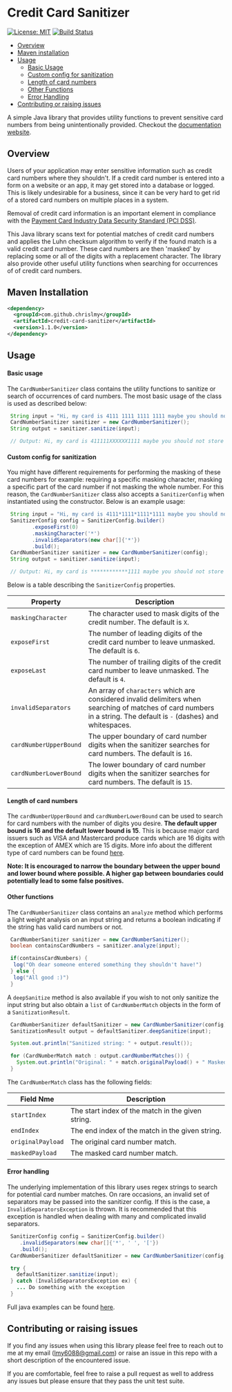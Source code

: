 # Credit Card Sanitizer

[![License: MIT](https://img.shields.io/badge/License-MIT-yellow.svg)](https://opensource.org/licenses/MIT)
[![Build Status](https://travis-ci.com/chrislmy/credit-card-sanitizer.svg?branch=master)](https://travis-ci.com/chrislmy/credit-card-sanitizer)

- [Overview](#overview)
- [Maven installation](#maven-installation)
- [Usage](#usage)
  - [Basic Usage](#basic-usage)
  - [Custom config for sanitization](#custom-config-for-sanitization)
  - [Length of card numbers](#length-of-card-numbers)
  - [Other Functions](#other-functions)
  - [Error Handling](#error-handling)
- [Contributing or raising issues](#contributing-or-raising-issues)

A simple Java library that provides utility functions to prevent sensitive card numbers from being
unintentionally provided. Checkout the [documentation website](https://chrislmy.github.io/credit-card-sanitizer/).

## Overview

Users of your application may enter sensitive information such as credit card numbers where they
shouldn't. If a credit card number is entered into a form on a website or an app, it may get stored
into a database or logged. This is likely undesirable for a business, since it can
be very hard to get rid of a stored card numbers on multiple places in a system.

Removal of credit card information is an important element in compliance with the [Payment Card Industry
Data Security Standard (PCI DSS)](https://www.pcisecuritystandards.org).

This Java library scans text for potential matches of credit card numbers and applies the Luhn
checksum algorithm to verify if the found match is a valid credit card number. These card numbers
are then 'masked' by replacing some or all of the digits with a replacement character. The library
also provide other useful utility functions when searching for occurrences of of credit card numbers.

## Maven Installation

```xml
<dependency>
  <groupId>com.github.chrislmy</groupId>
  <artifactId>credit-card-sanitizer</artifactId>
  <version>1.1.0</version>
</dependency>
```

## Usage

#### Basic usage

The `CardNumberSanitizer` class contains the utility functions to sanitize or search of occurrences
of card numbers. The most basic usage of the class is used as described below:

```java
 String input = "Hi, my card is 4111 1111 1111 1111 maybe you should not store that in your database!";
 CardNumberSanitizer sanitizer = new CardNumberSanitizer();
 String output = sanitizer.sanitize(input);

 // Output: Hi, my card is 411111XXXXXX1111 maybe you should not store that in your database!
```

#### Custom config for sanitization

You might have different requirements for performing the masking of these card numbers for example:
requiring a specific masking character, masking a specific part of the card number if not masking the
whole number. For this reason, the `CardNumberSanitizer` class also accepts a `SanitizerConfig` when
instantiated using the constructor. Below is an example usage:

```java
 String input = "Hi, my card is 4111*1111*1111*1111 maybe you should not store that in your database!";
 SanitizerConfig config = SanitizerConfig.builder()
        .exposeFirst(0)
        .maskingCharacter('*')
        .invalidSeparators(new char[]{'*'})
        .build();
 CardNumberSanitizer sanitizer = new CardNumberSanitizer(config);
 String output = sanitizer.sanitize(input);

 // Output: Hi, my card is ************1111 maybe you should not store that in your database!
```

Below is a table describing the `SanitizerConfig` properties.

| Property               | Description                                                                                                                                                          |
| ---------------------- | -------------------------------------------------------------------------------------------------------------------------------------------------------------------- |
| `maskingCharacter`     | The character used to mask digits of the credit number. The default is `X`.                                                                                          |
| `exposeFirst`          | The number of leading digits of the credit card number to leave unmasked. The default is `6`.                                                                        |
| `exposeLast`           | The number of trailing digits of the credit card number to leave unmasked. The default is `4`.                                                                       |
| `invalidSeparators`    | An array of `characters` which are considered invalid delimiters when searching of matches of card numbers in a string. The default is `-` (dashes) and whitespaces. |
| `cardNumberUpperBound` | The upper boundary of card number digits when the sanitizer searches for card numbers. The default is `16`.                                                          |
| `cardNumberLowerBound` | The lower boundary of card number digits when the sanitizer searches for card numbers. The default is `15`.                                                          |

#### Length of card numbers

The `cardNumberUpperBound` and `cardNumberLowerBound` can be used to search for card numbers with
the number of digits you desire. **The default upper bound is 16 and the default lower bound is 15**.
This is because major card issuers such as VISA and Mastercard produce cards which are 16 digits
with the exception of AMEX which are 15 digits. More info about the different type of card numbers can
be found [here](https://en.wikipedia.org/wiki/Payment_card_number).

**Note: It is encouraged to narrow the boundary between the upper bound and lower bound where possible.
A higher gap between boundaries could potentially lead to some false positives.**

#### Other functions

The `CardNumberSanitizer` class contains an `analyze` method which performs a light weight analysis
on an input string and returns a boolean indicating if the string has valid card numbers or not.

```java
 CardNumberSanitizer sanitizer = new CardNumberSanitizer();
 boolean containsCardNumbers = sanitizer.analyze(input);

 if(containsCardNumbers) {
  log("Oh dear someone entered something they shouldn't have!")
 } else {
  log("All good :)")
 }
```

A `deepSanitize` method is also available if you wish to not only sanitize the input string but also
obtain a `list` of `CardNumberMatch` objects in the form of a `SanitizationResult`.

```java
 CardNumberSanitizer defaultSanitizer = new CardNumberSanitizer(config);
 SanitizationResult output = defaultSanitizer.deepSanitize(input);

 System.out.println("Sanitized string: " + output.result());

 for (CardNumberMatch match : output.cardNumberMatches()) {
   System.out.println("Original: " + match.originalPayload() + " Masked: " + match.maskedPayload());
 }
```

The `CardNumberMatch` class has the following fields:

| Field Nme         | Description                                       |
| ----------------- | ------------------------------------------------- |
| `startIndex`      | The start index of the match in the given string. |
| `endIndex`        | The end index of the match in the given string.   |
| `originalPayload` | The original card number match.                   |
| `maskedPayload`   | The masked card number match.                     |

#### Error handling

The underlying implementation of this library uses regex strings to search for potential card number
matches. On rare occasions, an invalid set of separators may be passed into the sanitizer config. If this
is the case, a `InvalidSeparatorsException` is thrown. It is recommended that this exception is handled
when dealing with many and complicated invalid separators.

```java
 SanitizerConfig config = SanitizerConfig.builder()
    .invalidSeparators(new char[]{'*', ' ', '['})
    .build();
 CardNumberSanitizer defaultSanitizer = new CardNumberSanitizer(config);

 try {
   defaultSanitizer.sanitize(input);
 } catch (InvalidSeparatorsException ex) {
   ... Do something with the exception
 }
```

Full java examples can be found [here](https://github.com/chrislmy/credit-card-sanitzer/tree/master/examples/src/main/java/com/github/chrislmy/examples).

## Contributing or raising issues

If you find any issues when using this library please feel free to reach out to me at my email
(lmy6088@gmail.com) or raise an issue in this repo with a short description of the encountered issue.

If you are comfortable, feel free to raise a pull request as well to address any issues but please
ensure that they pass the unit test suite.
